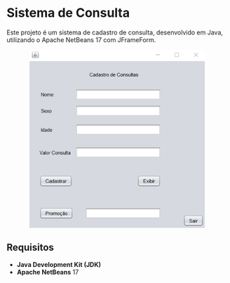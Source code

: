 # Sistema de Consulta

Este projeto é um sistema de cadastro de consulta, desenvolvido em Java, utilizando o Apache NetBeans 17 com JFrameForm.

<div align="center">
  <img src="https://github.com/lucassantos540/ProjetoPacienteGUI/blob/main/preview.png?raw=true" alt="SistemaDeConsulta" width="400px">
</div>

## Requisitos

- **Java Development Kit (JDK)**
- **Apache NetBeans** 17
